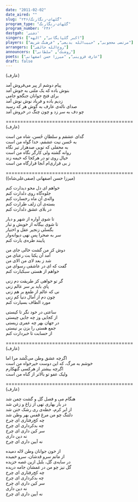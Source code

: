 ```yaml
---
date: "2011-02-02"
date_aired: ""
slug: "گلهای-رنگارنگ/۲۴۶"
program_type: "گلهای-رنگارنگ"
program_number: '۲۴۶'
dastgah: 'دشتی'
singers: ["اکبر گلپایگانی", "الهه"]
players: ["مرتضی محجوبی", "حبیب‌الله بدیعی", "فرهنگ شریف"]
arrangers: ["روح‌الله خالقی"]
announcers: ["روشنک", "سلطانی"]
poets: ["عارف قزوینی", "میرزا حسن اصفهانی"]
draft: false
---
```


 (عارف)  

پیام دوشم از پیر می‌فروش آمد  
بنوش باده که یک ملتی به جوش آمد  
برای فتح جوانان جنگجو جامی  
زدیم باده و فریاد نوش نوش آمد  
صدای ناله‌ی عارف به گوش هر که رسید  
چو دف به سر زد و چون چنگ در خروش آمد  

============================================  
(عارف)  

گدای عشقم و سلطانِ حُسن، شاه من است  
به حُسن نيت عشقم، خدا گواه من است  
به محفلی که تویی صدهزار تیر نگاه  
روانه گشته ولی کارگر نگاه من است  
خیال روی تو در هرکجا که خیمه زند  
ز بی قراری‌ام آنجا قرارگاه من است  

============================================  
(میرزا حسن اصفهانی (صفی‌علی‌شاه))  

خواهم ای دل محو دیدارت کنم  
جلوه‌گاه روی دلدارت کنم  
واله‌ی آن ماه رخسارت کنم  
بسته‌ی آن زلف طرارت کنم  
در بلای عشق دلدارت کنم  

تا شوی آواره از شهر و دیار  
تا شوی بیگانه از خویش و تبار  
بگسلی زنجیر عقل و اختیار  
سر به صحرا پس نهی دیوانه‌وار  
پایبند طره‌ی یارت کنم  

دوش کز من گشت خالی جای من  
آمد آن یکتا بت رعنای من  
شد ز بعد لای من الای من  
گفت که ای در عاشقی رسوای من  
خواهم از هستی سبکبارت کنم  

گر تو خواهی کز طریقت دم زنی  
پای باید بر سر عالم زنی  
نی که عالم از طمع بر هم زنی  
چون دم از آمال دنیا کم زنی  
مورد الطاف بسیارت کنم  

ساعتی در خود نگر تا کیستی  
از کجایی وز چه جایی چیستی  
در جهان بهر چه عمری زیستی  
جمع هستی را بزن بر نیستی  
از حسابت تا خبردارت کنم  

============================================  
(عارف)  

اگرچه عشق وطن می‌کُشد مرا اما  
خوشم به مرگ، که این دوست خیرخواه من است  
اگرچه بیشتر از هرکسی گنهکارم  
ولیک عفو تو بالاتر از گناه من است  

============================================  
(عارف)  

هنگام می و فصل گل و گشت چمن شد  
در بار بهاری تهی از زاغ و زغن شد  
از ابر کرم، خطه‌ی ری رشک ختن شد  
دلتنگ چو من مرغ قفس بهر وطن شد  
چه کج‌رفتاری ای چرخ  
چه بدکرداری ای چرخ  
سر کین داری ای چرخ  
نه دین داری  
نه آیین داری ای چرخ  

از خون جوانان وطن لاله دمیده  
از ماتم سرو قدشان، سرو خمیده  
در سایه‌ی گل، بلبل ازین غصه خزیده  
گل نیز چو من در غمشان جامه دریده  
چه کج‌رفتاری ای چرخ  
چه بدکرداری ای چرخ  
سر کین داری ای چرخ  
نه دین داری  
نه آیین داری ای چرخ  
